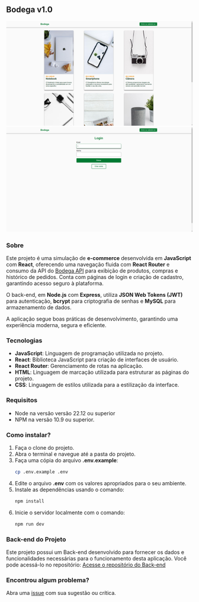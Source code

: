 ## Bodega v1.0

![Imagem do projeto](docs/projeto-bodega01.png)
![Imagem do projeto](docs/projeto-bodega02.png)

### Sobre

Este projeto é uma simulação de **e-commerce** desenvolvida em **JavaScript** com **React**, oferecendo uma navegação fluida com **React Router** e consumo da API do [Bodega API](https://github.com/lucasrochabz/bodega-api) para exibição de produtos, compras e histórico de pedidos. Conta com páginas de login e criação de cadastro, garantindo acesso seguro à plataforma.

O back-end, em **Node.js** com **Express**, utiliza **JSON Web Tokens (JWT)** para autenticação, **bcrypt** para criptografia de senhas e **MySQL** para armazenamento de dados.

A aplicação segue boas práticas de desenvolvimento, garantindo uma experiência moderna, segura e eficiente.

### Tecnologias

- **JavaScript**: Linguagem de programação utilizada no projeto.
- **React**: Biblioteca JavaScript para criação de interfaces de usuário.
- **React Router**: Gerenciamento de rotas na aplicação.
- **HTML**: Linguagem de marcação utilizada para estruturar as páginas do projeto.
- **CSS**: Linguagem de estilos utilizada para a estilização da interface.

### Requisitos

- Node na versão versão 22.12 ou superior
- NPM na versão 10.9 ou superior.

### Como instalar?

1. Faça o clone do projeto.
2. Abra o terminal e navegue até a pasta do projeto.
3. Faça uma cópia do arquivo **.env.example**:
   ```bash
   cp .env.example .env
   ```
4. Edite o arquivo **.env** com os valores apropriados para o seu ambiente.
5. Instale as dependências usando o comando:
   ```bash
   npm install
   ```
6. Inicie o servidor localmente com o comando:
   ```bash
   npm run dev
   ```

### Back-end do Projeto

Este projeto possui um Back-end desenvolvido para fornecer os dados e funcionalidades necessárias para o funcionamento desta aplicação. Você pode acessá-lo no repositório:
[Acesse o repositório do Back-end](https://github.com/lucasrochabz/bodega-api)

### Encontrou algum problema?

Abra uma [issue](https://github.com/lucasrochabz/bodega/issues) com sua sugestão ou crítica.
